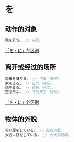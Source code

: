 # を

## 动作的对象

```js
靴を買う。 // 买鞋。
```

[「を・に」的区别](./diff#をに)

## 离开或经过的场所

```js
電車を降りる。 // 下车（离开）。
家を出る。 // 出门（离开）。
橋を渡る。 // 过桥（经过）。
空を飛ぶ。 // 飞过天空（经过）。
```

[「を・に」的区别](./diff#をに)

## 物体的外貌

```js
赤い顔をしている。 // 红红的脸。
大きい目をしている。 // 大大的眼睛。
```
